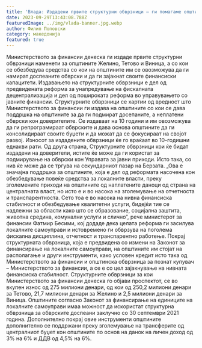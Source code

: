 ```yaml
---
title: 'Влада: Издадени првите структурни обврзници – ги помагаме општините да се справат со финансиските предизвици - 29 СЕПТЕМВРИ 2023'
date: 2023-09-29T13:43:08.788Z
featuredImage: ../img/vlada-banner.jpg.webp
author: Филип Поповски
category: македонија
featured: true
---
```

Министерството за финансии денеска ги издаде првите структурни обврзници наменети за општините Желино, Тетово и Виница, а со кои се обезбедува средства со кои на општините им се овозможува да ги намират доспеаните обврски и да ги зајакнат своите финансиски капацитети. Издавањето на структурните обврзници е дел од предвидената реформа за унапредување на фискалната децентрализација и дел од пошироката реформа во управувањето со јавните финансии.
Структурните обврзници се хартии од вредност што Министерството за финансии ги издава на општините со кои се дава поддршка на општините за да ги подмират досепаните, а неплатени обврски кон доверителите. Се издаваат на 10 години и им овозможува да ги репрограмираат обврските и дава основа општините да ги консолидираат своите буџети и да можат да се фокусираат на својот развој. Износот за издадените обврзници ќе го враќаат во 10-годишни еднакви рати. Од друга страна, Структурните обврзници кои ќе бидат издадени на доверители, истите ќе може да ги користат за подмирување на обврски кон Управата за јавни приходи. Исто така, со нив ќе може да се тргува на секундарниот пазар на Берзата.
„Ова е значајна поддршка за општините, која е дел од реформата насочена кон обезбедување повеќе средства за локалните власти, преку зголемените приходи на општините од наплатените даноци од страна на централната власт, но исто е и во насока на зголемување на отчетноста и транспарентноста. Сето тоа е во насока на нивна финансиска стабилност и обезбедување квалитетни услуги, бидејќи тие се надлежни за области како што се образование, социјална заштита, животна средина, комунални услуги и слично“, рече министерот за финансии Фатмир Бесими, кој додаде дека целата реформа ги засилува локалните самоуправи и истовремено ги обврзува на поголема фискална дисциплина, отчетност и транспарентно работење.
Покрај структурната обврзница, која е предвидена со измени на Законот за финансирање на локалните самоуправи, на општините им стојат на располагање и други инструменти, како условен кредит исто така од Министерството за финансии и општинска обврзница за познат купувач – Министерството за финансии, а се е со цел зајакнување на нивната финансиска стабилност.
Структурните обврзници за кои Министерството за финансии денеска го објави проспектот, се во вкупен износ од 275 милиони денари, од кои од 250,2 милиони денари за Тетово, 21,7 милиони денари за Желино и 2,5 милиони денари за Виница.
Општините согласно Законот за финансирање на единиците на локалните самоуправи имаа можност да искористат структурна обврзница за обврските доспеани заклучно со 30 септември 2021 година.
Дополнително покрај овие инструменти општините дополнително се поддржани преку зголемување на трансферите од централниот буџет кон општините по основ на данок на личен доход од 3% на 6% и ДДВ од 4,5% на 6%.
